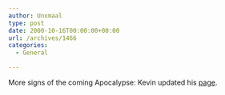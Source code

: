 ```yaml
---
author: Unxmaal
type: post
date: 2000-10-16T00:00:00+00:00
url: /archives/1466
categories:
  - General

---
```

More signs of the coming Apocalypse: Kevin updated his [page][1].

 [1]: http://shadowstitch.com/